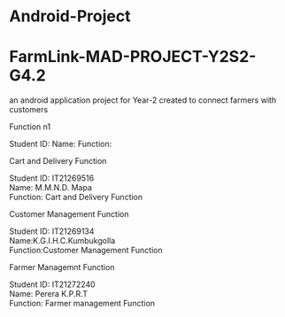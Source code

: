 # Android-Project

# FarmLink-MAD-PROJECT-Y2S2-G4.2

an android application project for Year-2 created to connect farmers with customers

Function n1

Student ID:
Name:
Function:

Cart and Delivery Function </br>

Student ID: IT21269516 </br>
Name: M.M.N.D. Mapa </br>
Function: Cart and Delivery Function </br>

Customer Management Function <br/>

Student ID: IT21269134 <br/>
Name:K.G.I.H.C.Kumbukgolla <br/>
Function:Customer Management Function <br/>

Farmer Managemnt Function <br/>

Student ID: IT21272240 <br/>
Name: Perera K.P.R.T <br/>
Function: Farmer management Function <br/>
